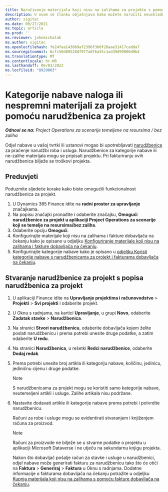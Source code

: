 ```yaml
---
title: Naručivanje materijala koji nisu na zalihama za projekte s pomoću narudžbenica za projekt
description: U ovom se članku objašnjava kako možete naručiti neuskladne materijale za projekt pomoću narudžbenica za projekt.
author: sigitac
ms.date: 09/27/2021
ms.topic: article
ms.prod: ''
ms.reviewer: johnmichalak
ms.author: sigitac
ms.openlocfilehash: fe24faa143869af2396f3b0f28aae31417cadda7
ms.sourcegitcommit: 6cfc50d89528df977a8f6a55c1ad39d99800d9b4
ms.translationtype: MT
ms.contentlocale: hr-HR
ms.lasthandoff: 06/03/2022
ms.locfileid: "8929803"
---
```

# <a name="order-procurement-categories-or-non-stocked-materials-for-a-project-using-project-purchase-orders"></a>Kategorije nabave naloga ili nespremni materijali za projekt pomoću narudžbenica za projekt

_**Odnosi se na:** Project Operations za scenarije temeljene na resursima / bez zaliha_

Odjel nabave u vašoj tvrtki ili ustanovi mogao bi upotrebljavati [narudžbenice](/dynamics365/supply-chain/procurement/purchase-order-overview) za praćenje narudžbi roba i usluga. Narudžbenice za kategorije nabave ili ne-zalihe materijala mogu se pripisati projektu. Pri fakturiranju ovih narudžbenica bilježe se troškovi projekta.

## <a name="prerequisites"></a>Preduvjeti
Poduzmite sljedeće korake kako biste omogućili funkcionalnost narudžbenica za projekt.

1. U Dynamics 365 Finance idite na **radni prostor za upravljanje** značajkama.
2. Na popisu značajki pronađite i odaberite značajku, **Omogući narudžbenice za projekt u aplikaciji Project Operations za scenarije koji se temelje na resursima/bez zaliha**.
3. Odaberite opciju **Omogući**.
4. Konfigurirajte materijale koji nisu na zalihama i fakture dobavljača na čekanju kako je opisano u odjeljku [Konfiguriranje materijale koji nisu na zalihama i fakture dobavljača na čekanju](configure-materials-nonstocked.md).
5. Konfigurirajte kategorije nabave kako je opisano u [odjeljku Koristi kategorije nabave s narudžbenicama za projekt i fakturama dobavljača na čekanju](configure-procurement-categories.md).

## <a name="create-a-project-purchase-order-from-the-project-purchase-order-list"></a>Stvaranje narudžbenice za projekt s popisa narudžbenica za projekt

1. U aplikaciji Finance idite na **Upravljanje projektima i računovodstvo** > **Projekti** > **Svi projekti** i odaberite projekt.
2. U Oknu s radnjama, na kartici **Upravljanje**, u grupi **Novo**, odaberite **Zadatak stavke** > **Narudžbenica**.
3. Na stranici **Stvori narudžbenicu**, odaberite dobavljača kojem želite poslati narudžbenicu i prema potrebi unesite druge podatke, a zatim odaberite **U redu**.
4. Na stranici **Narudžbenica**, u rešetki **Redci narudžbenice**, odaberite **Dodaj redak**.
5. Prema potrebi unesite broj artikla ili kategoriju nabave, količinu, jedinicu, jediničnu cijenu i druge podatke.

    > [!NOTE]
    > S narudžbenicama za projekt mogu se koristiti samo kategorije nabave, neutemeljeni artikli i usluge. Zalihe artikala nisu podržane.

6. Nastavite dodavati artikle ili kategorije nabave prema potrebi i potvrdite narudžbenicu.

    Računi za robe i usluge mogu se evidentirati stvaranjem i knjiženjem računa za proizvod.

    > [!NOTE]
    > Računi za proizvode ne bilježe se u stvarne podatke o projektu u aplikaciji Microsoft Dataverse i ne utječu na sekundarnu knjigu projekta.

    Nakon što dobavljač pošalje račun za stavke i usluge u narudžbenici, odjel nabave može generirati fakturu za narudžbenicu tako što će otići na **Faktura** > **Generiraj** > **Faktura** u Oknu s radnjama. Dodatne informacije o fakturama dobavljača na čekanju potražite u odjeljku [Kupnja materijala koji nisu na zalihama s pomoću fakture dobavljača na čekanju](pending-vendor-invoices.md).
